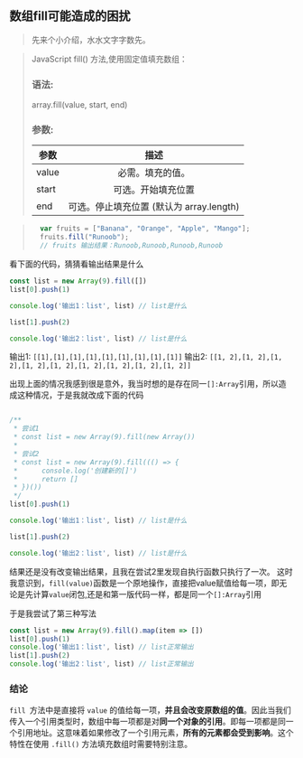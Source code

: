 ## 数组fill可能造成的困扰

> 先来个小介绍，水水文字字数先。

> JavaScript fill() 方法,使用固定值填充数组：
> ### 语法: 
> array.fill(value, start, end)
> ### 参数:
> 参数  |   描述   |
>   --  |   :--:
> value |	必需。填充的值。
> start |    可选。开始填充位置
> end   |  可选。停止填充位置 (默认为 array.length)

> ```javascript
>   var fruits = ["Banana", "Orange", "Apple", "Mango"];
>   fruits.fill("Runoob");
>   // fruits 输出结果：Runoob,Runoob,Runoob,Runoob
> ```

看下面的代码，猜猜看输出结果是什么
```javascript
const list = new Array(9).fill([])
list[0].push(1)

console.log('输出1：list', list) // list是什么

list[1].push(2)

console.log('输出2：list', list) // list是什么
```

输出1: `[[1],[1],[1],[1],[1],[1],[1],[1],[1]]`
输出2: `[[1, 2],[1, 2],[1, 2],[1, 2],[1, 2],[1, 2],[1, 2],[1, 2],[1, 2]]`

出现上面的情况我感到很是意外，我当时想的是存在同一` []:Array `引用，所以造成这种情况，于是我就改成下面的代码

```javascript

/**
 * 尝试1 
 * const list = new Array(9).fill(new Array())
 * 
 * 尝试2
 * const list = new Array(9).fill((() => {
 *      console.log('创建新的[]')
 *      return []
 * })()) 
 */
list[0].push(1)

console.log('输出1：list', list) // list是什么

list[1].push(2)

console.log('输出2：list', list) // list是什么
```

结果还是没有改变输出结果，且我在尝试2里发现自执行函数只执行了一次。
这时我意识到，`fill(value)`函数是一个原地操作，直接把value赋值给每一项，即无论是先计算`value`闭包,还是和第一版代码一样，都是同一个` []:Array `引用

于是我尝试了第三种写法

```javascript
const list = new Array(9).fill().map(item => [])
list[0].push(1)
console.log('输出1：list', list) // list正常输出
list[1].push(2)
console.log('输出2：list', list) // list正常输出
```

### 结论

`fill `方法中是直接将 `value` 的值给每一项，**并且会改变原数组的值**。因此当我们传入一个引用类型时，数组中每一项都是对**同一个对象的引用**。即每一项都是同一个引用地址。这意味着如果修改了一个引用元素，**所有的元素都会受到影响**。这个特性在使用 `.fill()` 方法填充数组时需要特别注意。